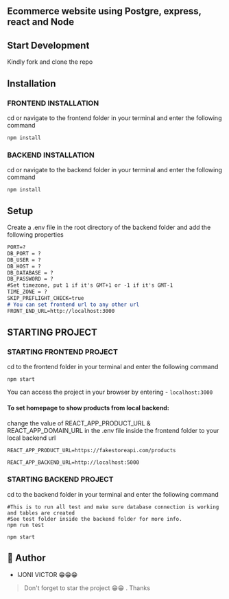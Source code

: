 ## Ecommerce website using Postgre, express, react and Node

## Start Development

Kindly fork and clone the repo 

## Installation

### FRONTEND INSTALLATION

cd or navigate to the frontend folder in your terminal and enter the following command 

```
npm install
```
### BACKEND INSTALLATION

cd or navigate to the backend folder in your terminal and enter the following command

``` 
npm install
```

## Setup

Create a .env file in the root directory of the backend folder and add the following properties

```markdown
PORT=?
DB_PORT = ?
DB_USER = ?
DB_HOST = ?
DB_DATABASE = ?
DB_PASSWORD = ?
#Set timezone, put 1 if it's GMT+1 or -1 if it's GMT-1
TIME_ZONE = ?
SKIP_PREFLIGHT_CHECK=true 
# You can set frontend url to any other url
FRONT_END_URL=http://localhost:3000 
```

## STARTING PROJECT

### STARTING FRONTEND PROJECT

cd to the frontend folder in your terminal and enter the following command

```
npm start
```

You can access the project in your browser by entering - `localhost:3000`

#### To set homepage to show products from local backend:

change the value of REACT_APP_PRODUCT_URL & REACT_APP_DOMAIN_URL in the .env file inside the frontend folder to your local backend url

```
REACT_APP_PRODUCT_URL=https://fakestoreapi.com/products

REACT_APP_BACKEND_URL=http://localhost:5000
```


### STARTING BACKEND PROJECT

cd to the backend folder in your terminal and enter the following command

```
#This is to run all test and make sure database connection is working and tables are created
#See test folder inside the backend folder for more info.
npm run test
```

```
npm start
```

## 🎩 Author

- IJONI VICTOR 😁😁😁

> Don't forget to star the project 😁😁 . Thanks
